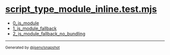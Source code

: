 # [script_type_module_inline.test.mjs](../script_type_module_inline.test.mjs)


- [0_js_module](0_js_module/0_js_module.md)
- [1_js_module_fallback](1_js_module_fallback/1_js_module_fallback.md)
- [2_js_module_fallback_no_bundling](2_js_module_fallback_no_bundling/2_js_module_fallback_no_bundling.md)

---

<sub>
  Generated by <a href="https://github.com/jsenv/core/tree/main/packages/independent/snapshot">@jsenv/snapshot</a>
</sub>
